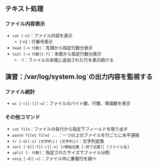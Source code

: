 ## テキスト処理



### ファイル内容表示

- `cat [-n]`：ファイル内容を表示
  - [-n]：行番号表示
- `head [-n 行数]`：先頭から指定行数分表示
- `tail [-n 行数][-f]`：末尾から指定行数分表示
  - `-f`：ファイルの末尾に追加された行を表示続ける



## 演習：/var/log/system.log`の出力内容を監視する



### ファイル統計

- `wc [-c][-l][-w]`：ファイルのバイト数、行数、単語数を表示



### その他コマンド

- `cut file`：ファイルの各行から指定下フィールドを取り出す
- `paste file1 file2 ...`：一つ以上のファイルを行ごとに水平連結
- `tr [-d][-s] [文字列１] [文字列２]`：文字列変換
- `sort [-b][-f][-r][-n] [+開始位置 [-終了位置]] [ファイル名]`
- `split [- 行数]`：指定されたサイズでファイル分割
- `uniq [-d][-u]`：ファイル中に重複行を調べ

